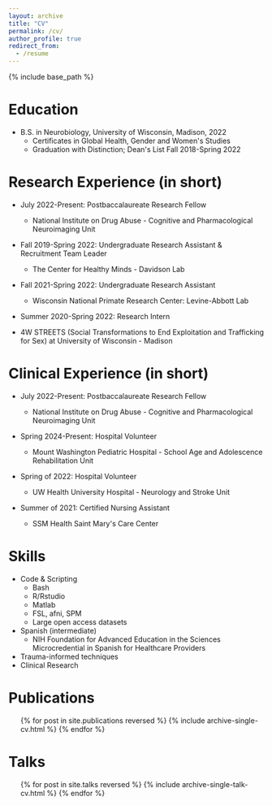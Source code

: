 ```yaml
---
layout: archive
title: "CV"
permalink: /cv/
author_profile: true
redirect_from:
  - /resume
---
```


{% include base_path %}

Education
======
* B.S. in Neurobiology, University of Wisconsin, Madison, 2022
  * Certificates in Global Health, Gender and Women's Studies
  * Graduation with Distinction; Dean's List Fall 2018-Spring 2022

Research Experience (in short)
======
* July 2022-Present: Postbaccalaureate Research Fellow
  * National Institute on Drug Abuse - Cognitive and Pharmacological Neuroimaging Unit

* Fall 2019-Spring 2022: Undergraduate Research Assistant & Recruitment Team Leader
  * The Center for Healthy Minds - Davidson Lab

* Fall 2021-Spring 2022: Undergraduate Research Assistant
  * Wisconsin National Primate Research Center: Levine-Abbott Lab

 * Summer 2020-Spring 2022: Research Intern
  * 4W STREETS (Social Transformations to End Exploitation and Trafficking for Sex) at University of Wisconsin - Madison


Clinical Experience (in short)
======
* July 2022-Present: Postbaccalaureate Research Fellow
  * National Institute on Drug Abuse - Cognitive and Pharmacological Neuroimaging Unit

* Spring 2024-Present: Hospital Volunteer
  * Mount Washington Pediatric Hospital - School Age and Adolescence Rehabilitation Unit

* Spring of 2022: Hospital Volunteer
  * UW Health University Hospital - Neurology and Stroke Unit
 
* Summer of 2021: Certified Nursing Assistant
  * SSM Health Saint Mary's Care Center 

Skills
======
* Code & Scripting
  * Bash
  * R/Rstudio
  * Matlab
  * FSL, afni, SPM
  * Large open access datasets
* Spanish (intermediate)
  * NIH Foundation for Advanced Education in the Sciences Microcredential in Spanish for Healthcare Providers
* Trauma-informed techniques
* Clinical Research

Publications
======
  <ul>{% for post in site.publications reversed %}
    {% include archive-single-cv.html %}
  {% endfor %}</ul>
  
Talks
======
  <ul>{% for post in site.talks reversed %}
    {% include archive-single-talk-cv.html  %}
  {% endfor %}</ul>
  
